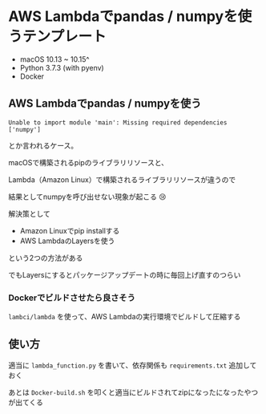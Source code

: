 # AWS Lambdaでpandas / numpyを使うテンプレート

- macOS 10.13 ~ 10.15^
- Python 3.7.3 (with pyenv)
- Docker

## AWS Lambdaでpandas / numpyを使う

`Unable to import module 'main': Missing required dependencies ['numpy']`

とか言われるケース。

macOSで構築されるpipのライブラリリソースと、

Lambda（Amazon Linux）で構築されるライブラリリソースが違うので

結果としてnumpyを呼び出せない現象が起こる :cry:

解決策として

- Amazon Linuxでpip installする
- AWS LambdaのLayersを使う

という2つの方法がある

でもLayersにするとパッケージアップデートの時に毎回上げ直すのつらい

### Dockerでビルドさせたら良さそう

`lambci/lambda` を使って、AWS Lambdaの実行環境でビルドして圧縮する

## 使い方

適当に `lambda_function.py` を書いて、依存関係も `requirements.txt` 追加しておく

あとは `Docker-build.sh` を叩くと適当にビルドされてzipになったになったやつが出てくる
